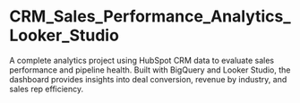 # CRM_Sales_Performance_Analytics_Looker_Studio
A complete analytics project using HubSpot CRM data to evaluate sales performance and pipeline health. Built with BigQuery and Looker Studio, the dashboard provides insights into deal conversion, revenue by industry, and sales rep efficiency.
